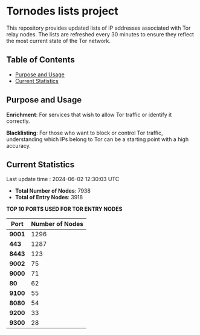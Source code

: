 # Tornodes lists project

This repository provides updated lists of IP addresses associated with Tor relay nodes. The lists are refreshed every 30 minutes to ensure they reflect the most current state of the Tor network.

## Table of Contents

- [Purpose and Usage](#purpose-and-usage)
- [Current Statistics](#current-statistics)


## Purpose and Usage

**Enrichment**: For services that wish to allow Tor traffic or identify it correctly.

**Blacklisting**: For those who want to block or control Tor traffic, understanding which IPs belong to Tor can be a starting point with a high accuracy.

## Current Statistics

Last update time : 2024-06-02 12:30:03 UTC

- **Total Number of Nodes**: 7938
- **Total of Entry Nodes**: 3918

**TOP 10 PORTS USED FOR TOR ENTRY NODES**

| **Port** | **Number of Nodes** |
|------|-----------------|
| **9001**   | 1296  |
| **443**   | 1287  |
| **8443**   | 123  |
| **9002**   | 75  |
| **9000**   | 71  |
| **80**   | 62  |
| **9100**   | 55  |
| **8080**   | 54  |
| **9200**   | 33  |
| **9300**   | 28  |

